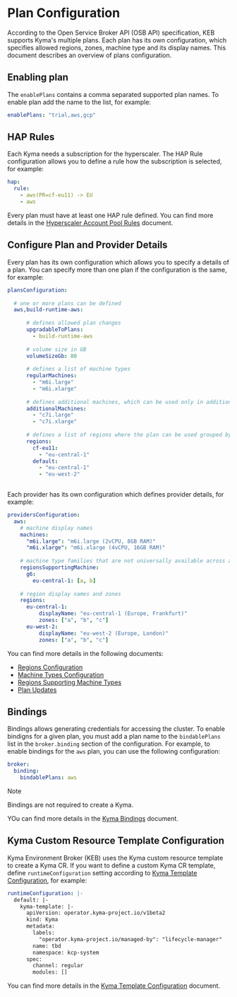 # Plan Configuration

According to the Open Service Broker API (OSB API) specification, KEB supports Kyma's multiple plans. Each plan has its own configuration, which specifies allowed regions, zones, machine type and its display names. This document describes an overview of plans configuration.

## Enabling plan

The `enablePlans` contains a comma separated supported plan names. To enable plan add the name to the list, for example:
```yaml
enablePlans: "trial,aws,gcp"
```

## HAP Rules

Each Kyma needs a subscription for the hyperscaler. The HAP Rule configuration allows you to define a rule how the subscription is selected, for example:

```yaml
hap:
  rule:
    - aws(PR=cf-eu11) -> EU
    - aws
```

Every plan must have at least one HAP rule defined.
You can find more details in the [Hyperscaler Account Pool Rules](03-11-hap-rules.md) document.

## Configure Plan and Provider Details

Every plan has its own configuration which allows you to specify a details of a plan. You can specify more than one plan if the configuration is the same, for example:

```yaml
plansConfiguration:
  
  # one or more plans can be defined
  aws,build-runtime-aws:
    
      # defines allowed plan changes
      upgradableToPlans:
        - build-runtime-aws
      
      # volume size in GB
      volumeSizeGb: 80
      
      # defines a list of machine types
      regularMachines:
        - "m6i.large"
        - "m6i.xlarge"
      
      # defines additional machines, which can be used only in additional worker node pools
      additionalMachines:
        - "c7i.large"
        - "c7i.xlarge"
      
      # defines a list of regions where the plan can be used grouped by BTP region
      regions:
        cf-eu11:
          - "eu-central-1"
        default:
          - "eu-central-1"
          - "eu-west-2"
  
```

Each provider has its own configuration which defines provider details, for example:

```yaml
providersConfiguration:
  aws:
    # machine display names
    machines:
      "m6i.large": "m6i.large (2vCPU, 8GB RAM)"
      "m6i.xlarge": "m6i.xlarge (4vCPU, 16GB RAM)"
      
    # machine type families that are not universally available across all regions
    regionsSupportingMachine:
      g6:
        eu-central-1: [a, b]
        
    # region display names and zones
    regions:
      eu-central-1:
          displayName: "eu-central-1 (Europe, Frankfurt)"
          zones: ["a", "b", "c"]
      eu-west-2:
          displayName: "eu-west-2 (Europe, London)"
          zones: ["a", "b", "c"]
```
You can find more details in the following documents:
 * [Regions Configuration](03-60-regions-configuration.md)
 * [Machine Types Configuration](03-70-machines-configuration.md)
 * [Regions Supporting Machine Types](03-50-regions-supporting-machine.md)
 * [Plan Updates](03-80-plan-updates.md)

## Bindings

Bindings allows generating credentials for accessing the cluster. To enable bindigns for a given plan, you must add a plan name to the `bindablePlans` list in the `broker.binding` section of the configuration. For example, to enable bindings for the `aws` plan, you can use the following configuration:

```yaml
broker:
  binding:
    bindablePlans: aws
```
> [!NOTE]
> Bindings are not required to create a Kyma.

YOu can find more details in the [Kyma Bindings](../user/05-60-kyma-bindings.md) document.

## Kyma Custom Resource Template Configuration

Kyma Environment Broker (KEB) uses the Kyma custom resource template to create a Kyma CR. If you want to define a custom Kyma CR template, define `runtimeConfiguration` setting according to [Kyma Template Configuration](03-90-kyma-template-configuration.md), for example:

````yaml
runtimeConfiguration: |-
  default: |-
    kyma-template: |-
      apiVersion: operator.kyma-project.io/v1beta2
      kind: Kyma
      metadata:
        labels:
          "operator.kyma-project.io/managed-by": "lifecycle-manager"
        name: tbd
        namespace: kcp-system
      spec:
        channel: regular
        modules: []
````

 You can find more details in the [Kyma Template Configuration](02-40-broker-configuration-for-given-plan.md) document.